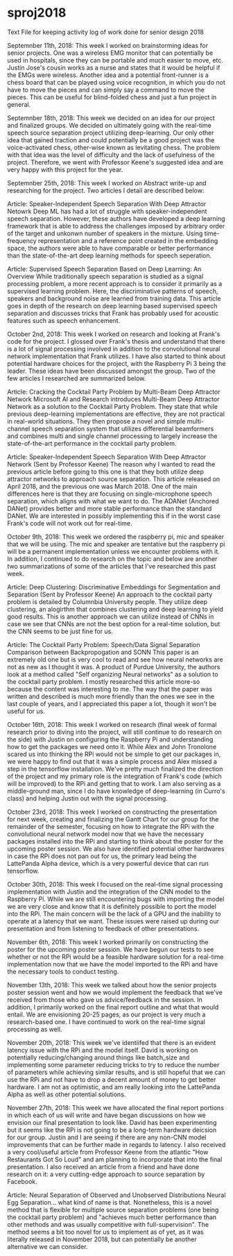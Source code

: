 # sproj2018
Text File for keeping activity log of work done for senior design 2018

Septemnber 11th, 2018:
This week I worked on brainstorming ideas for senior projects. One was a wireless EMG monitor that can potentially be used in hospitals, since they can be portable and much easier to move, etc. Justin Jose's cousin works as a nurse and states that it would be helpful if the EMGs were wireless. Another idea and a potential front-runner is a chess board that can be played using voice recognition, in which you do not have to move the pieces and can simply say a command to move the pieces. This can be useful for blind-folded chess and just a fun project in general.

Septemnber 18th, 2018:
This week we decided on an idea for our project and finalized groups. We decided on ultimately going with the real-time speech source separation project utilizing deep-learning. Our only other idea that gained traction and could potentially be a good project was the voice-activated chess, other-wise known as levitating chess. The problem with that idea was the level of difficulty and the lack of usefulness of the project. Therefore, we went with Professor Keene's suggested idea and are very happy with this project for the year.


Septemnber 25th, 2018:
This week I worked on Abstract write-up and researching for the project. Two articles I detail are described below:

Article: Speaker-Independent Speech Separation With Deep Attractor Netowrk
Deep ML has had a lot of struggle with speaker-independent speech separation. However, these authors have developed a deep learning framework that is able to address the challenges imposed by arbitrary order of the target and unkonwn number of speakers in the mixture. Using time-frequency representation and a reference point created in the embedding space, the authors were able to have comparable or better performance than the state-of-the-art deep learning methods for speech seperation.

Article: Supervised Speech Separation Based on Deep Learning: An Overview
While traditionally speech separation is studied as a signal processing problem, a more recent approach is to consider it primarily as a supervised learning problem. Here, the discriminative patterns of speech, speakers and background noise are learned from training data. This article goes in depth of the research on deep learning based supervised speech separation and discusses tricks that Frank has probably used for acoustic features such as speech enhancement. 


October 2nd, 2018:
This week I worked on research and looking at Frank's code for the project. I glossed over Frank's thesis and understand that there is a lot of signal processing involved in addition to the convolutional neural network implementation that Frank utilizes. I have also started to think about potential hardware choices for the project, with the Raspberry Pi 3 being the leader. These ideas have been discussed amongst the group. Two of the few articles I researched are summarized below.

Article: Cracking the Cocktail Party Problem by Multi-Beam Deep Attractor Network
Microsoft AI and Research introduces Multi-Beam Deep Attractor Network as a solution to the Cocktail Party Problem. They state that while previous deep-learning implementations are effective, they are not practical in real-world situations. They then propose a novel and simple multi-channel speech separation system that utilizes differential beamformers and combines multi and single channel processing to largely increase the state-of-the-art performance in the cocktail party problem.

Article: Speaker-Independent Speech Separation With Deep Attractor Network (Sent by Professor Keene)
The reason why I wanted to read the previous article before going to this one is that they both utilize deep attractor networks to approach source separation. This article released on April 2018, and the previous one was March 2018. One of the main differences here is that they are focusing on single-microphone speech separation, which aligns with what we want to do. The ADANet (Anchored DANet) provides better and more stable performance than the standard DANet. We are interested in possibly implementing this if in the worst case Frank's code will not work out for real-time. 



October 9th, 2018:
This week we ordered the raspberry pi, mic and speaker that we will be using. The mic and speaker are tentative but the raspberry pi will be a permanent implementation unless we encounter problems with it. In addition, I continued to do research on the topic and below are another two summarizations of some of the articles that I've researched this past week.

Article: Deep Clustering: Discriminative Embeddings for Segmentation and Separation (Sent by Professor Keene)
An approach to the cocktail party problem is detailed by Columnbia University people. They utilize deep clustering, an alogirthm that combines clustering and deep learning to yield good results. This is another approach we can utilize instead of CNNs in case we see that CNNs are not the best option for a real-time solution, but the CNN seems to be just fine for us. 

Article: The Cocktail Party Problem: Speech/Data Signal Separation Comparison between Backpropogation and SONN
This paper is an extremely old one but is very cool to read and see how neural networks are not as new as I thought it was. A product of Purdue University, the authors look at a method called "Self organizing Neural networks" as a solution to the cocktail party problem. I mostly researched this article more-so because the content was interesting to me. The way that the paper was written and described is much more friendly than the ones we see in the last couple of years, and I appreciated this paper a lot, though it won't be useful for us. 


October 16th, 2018:
This week I worked on research (final week of formal research prior to diving into the project, will still continue to do research on the side) with Justin on configuring the Raspberry Pi and understanding how to get the packages we need onto it. While Alex and John Tronolone scared us into thinking the RPi would not be simple to get our packages in, we were happy to find out that it was a simple process and Alex missed a step in the tensorflow installation. We've pretty much finalized the direction of the project and my primary role is the integration of Frank's code (which will be improved) to the RPi and getting that to work. I am also serving as a middle-ground man, since I do have knowledge of deep-learning (in Curro's class) and helping Justin out with the signal processing. 


October 23rd, 2018:
This week I worked on constructing the presentation for next week, creating and finalizing the Gantt Chart for our group for the remainder of the semester, focusing on how to integrate the RPi with the convolutional neural network model now that we have the necessary packages installed into the RPi and starting to think about the poster for the upcoming poster session. We also have identified potential other hardwares in case the RPi does not pan out for us, the primary lead being the LattePanda Alpha device, which is a very powerful device that can run tensorflow. 


October 30th, 2018:
This week I focused on the real-time signal processing implementation with Justin and the integration of the CNN model to the Raspberry Pi. While we are still encountering bugs with importing the model we are very close and know that it is definitely possible to port the model into the RPi. The main concern will be the lack of a GPU and the inability to operate at a latency that we want. These issues were raised up during our presentation and from listening to feedback of other presentations. 


November 6th, 2018:
This week I worked primarily on constructing the poster for the upcoming poster session. We have begun our tests to see whether or not the RPi would be a feasible hardware solution for a real-time implementation now that we have the model imported to the RPi and have the necessary tools to conduct testing. 

November 13th, 2018:
This week we talked about how the senior projects poster session went and how we would implement the feedback that we've received from those who gave us advice/feedback in the session. In addition, I primarily worked on the final report outline and what that would entail. We are envisioning 20-25 pages, as our project is very much a research-based one. I have continued to work on the real-time signal processing as well.


November 20th, 2018:
This week we've identiifed that there is an evident latency issue with the RPi and the model itself. David is working on potentially reducing/changing around things like batch_size and implementing some parameter reducing tricks to try to reduce the number of parameters while achieving similar results, and is still hopeful that we can use the RPi and not have to drop a decent amount of money to get better hardware. I am not as optimistic, and am really looking into the LattePanda Alpha as well as other potential solutions. 


November 27th, 2018:
This week we have allocated the final report portions in which each of us will write and have began discussions on how we envision our final presentation to look like. David has been experimenting but it seems like the RPi is not going to be a long-term hardware deicsion for our group. Justin and I are seeing if there are any non-CNN model improvements that can be further made in regards to latency. I also received a very cool/useful article from Professor Keene from the atlantic "How Restaurants Got So Loud" and am planning to incorporate that into the final presentation. I also received an article from a friend and have done research on it: a very cutting-edge approach to source separation by Facebook.

Article: Neural Separation of Observed and Unobserved Distributions
Neural Egg Separation... what kind of name is that. Nonetheless, this is a novel method that is flexible for multiple source separation problems (one being the cocktail party problem) and "achieves much better performance than other methods and was usually competitive with full-supervision". The method seems a bit too novel for us to implement as of yet, as it was literally released in November 2018, but can potentially be another alternative we can consider. 